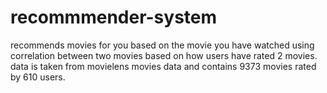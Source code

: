 # recommmender-system
recommends movies for you based on the movie you have watched using correlation between two movies based on how users have rated 2 movies.
data is taken from movielens movies data and contains 9373 movies rated by 610 users.
